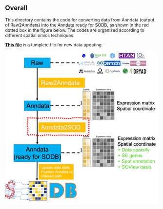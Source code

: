 ## Overall
This directory contains the code for converting data from Anndata (output of Raw2Anndata) into the Anndata ready for SODB, as shown in the red dotted box in the figure below. The codes are organized according to different spatial omics techniques.


[**This file**](explore_templete.ipynb) is a templete file for new data updating.

![pipeline](../Images/Anndata2SODB.png)